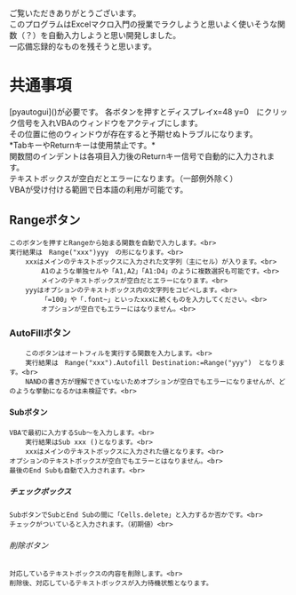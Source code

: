 ご覧いただきありがとうございます。<br>
このプログラムはExcelマクロ入門の授業でラクしようと思いよく使いそうな関数（？）を自動入力しようと思い開発しました。<br>
一応備忘録的なものを残そうと思います。<br>

<h1>共通事項</h1>
    [pyautogui]()が必要です。
    各ボタンを押すとディスプレイx=48 y=0　にクリック信号を入れVBAのウィンドウをアクティブにします。<br>
    その位置に他のウィンドウが存在すると予期せぬトラブルになります。<br>
    *TabキーやReturnキーは使用禁止です。*<br>
    関数間のインデントは各項目入力後のReturnキー信号で自動的に入力されます。<br>
    テキストボックスが空白だとエラーになります。（一部例外除く）<br>
    VBAが受け付ける範囲で日本語の利用が可能です。<br>

## Rangeボタン
    このボタンを押すとRangeから始まる関数を自動で入力します。<br>
    実行結果は　Range("xxx")yyy　の形になります。<br>
        xxxはメインのテキストボックスに入力された文字列（主にセル）が入ります。<br>
            A1のような単独セルや「A1,A2」「A1:D4」のように複数選択も可能です。<br>
            メインのテキストボックスが空白だとエラーになります。<br>
        yyyはオプションのテキストボックス内の文字列をコピペします。<br>
            「=100」や「.font~」といったxxxに続くものを入力してください。<br>
            オプションが空白でもエラーにはなりません。<br>
### AutoFillボタン
        このボタンはオートフィルを実行する関数を入力します。<br>
        実行結果は　Range("xxx").Autofill Destination:=Range("yyy")　となります。<br>
        NANDの書き方が理解できていないためオプションが空白でもエラーになりませんが、どのような挙動になるかは未検証です。<br>
#### Subボタン
    VBAで最初に入力するSub～を入力します。<br>
        実行結果はSub xxx ()となります。<br>
        xxxはメインのテキストボックスに入力された値となります。<br>
    オプションのテキストボックスが空白でもエラーとはなりません。<br>
    最後のEnd Subも自動で入力されます。<br>
##### チェックボックス
    SubボタンでSubとEnd Subの間に「Cells.delete」と入力するか否かです。<br>
    チェックがついていると入力されます。（初期値）<br>
###### 削除ボタン
    対応しているテキストボックスの内容を削除します。<br>
    削除後、対応しているテキストボックスが入力待機状態となります。


　
